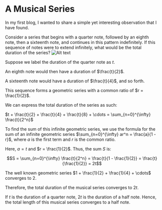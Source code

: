 # A Musical Series
In my first blog, I wanted to share a simple yet interesting observation that I have found. 

Consider a series that begins with a quarter note, followed by an eighth note, then a sixteenth note, and continues in this pattern indefinitely. If this sequence of notes were to extend infinitely, what would be the total duration of the series?
![Alt text](https://i.ibb.co/bv2Ly5V/Screenshot-2024-06-10-at-3-02-06-PM.png)

Suppose we label the duration of the quarter note as $t$.

An eighth note would then have a duration of $\frac{t}{2}$.

A sixteenth note would have a duration of $\frac{t}{4}$, and so forth.

This sequence forms a geometric series with a common ratio of $r = \frac{1}{2}$.

We can express the total duration of the series as such:

$t + \frac{t}{2} + \frac{t}{4} + \frac{t}{8} + \cdots = \sum_{n=0}^{\infty} \frac{t}{2^n}$

To find the sum of this infinite geometric series, we use the formula for the sum of an infinite geometric series $\sum_{n=0}^{\infty} ar^n = \frac{a}{1 - r}$, where $a$ is the first term and $r$ is the common ratio.

Here, $a = t$ and $r = \frac{1}{2}$. Thus, the sum $S$ is:

$$S = \sum_{n=0}^{\infty} \frac{t}{2^n} = \frac{t}{1 - \frac{1}{2}} = \frac{t}{\frac{1}{2}} = 2t$$

The well known geometric series $1 + \frac{1}{2} + \frac{1}{4} + \cdots$ converges to 2.

Therefore, the total duration of the musical series converges to $2t$.

If $t$ is the duration of a quarter note, $2t$ is the duration of a half note. Hence, the total length of this musical series converges to a half note.
